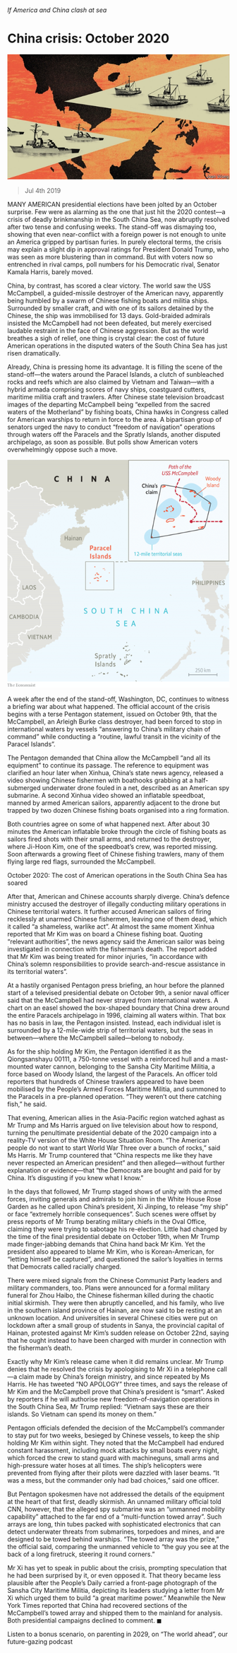 ###### If America and China clash at sea

# China crisis: October 2020 

![image](images/20190706_WID001_0.jpg) 

> Jul 4th 2019 

MANY AMERICAN presidential elections have been jolted by an October surprise. Few were as alarming as the one that just hit the 2020 contest—a crisis of deadly brinkmanship in the South China Sea, now abruptly resolved after two tense and confusing weeks. The stand-off was dismaying too, showing that even near-conflict with a foreign power is not enough to unite an America gripped by partisan furies. In purely electoral terms, the crisis may explain a slight dip in approval ratings for President Donald Trump, who was seen as more blustering than in command. But with voters now so entrenched in rival camps, poll numbers for his Democratic rival, Senator Kamala Harris, barely moved. 

China, by contrast, has scored a clear victory. The world saw the USS McCampbell, a guided-missile destroyer of the American navy, apparently being humbled by a swarm of Chinese fishing boats and militia ships. Surrounded by smaller craft, and with one of its sailors detained by the Chinese, the ship was immobilised for 13 days. Gold-braided admirals insisted the McCampbell had not been defeated, but merely exercised laudable restraint in the face of Chinese aggression. But as the world breathes a sigh of relief, one thing is crystal clear: the cost of future American operations in the disputed waters of the South China Sea has just risen dramatically. 

Already, China is pressing home its advantage. It is filling the scene of the stand-off—the waters around the Paracel Islands, a clutch of sunbleached rocks and reefs which are also claimed by Vietnam and Taiwan—with a hybrid armada comprising scores of navy ships, coastguard cutters, maritime militia craft and trawlers. After Chinese state television broadcast images of the departing McCampbell being “expelled from the sacred waters of the Motherland” by fishing boats, China hawks in Congress called for American warships to return in force to the area. A bipartisan group of senators urged the navy to conduct “freedom of navigation” operations through waters off the Paracels and the Spratly Islands, another disputed archipelago, as soon as possible. But polls show American voters overwhelmingly oppose such a move. 

![image](images/20190706_WIC810.png) 

A week after the end of the stand-off, Washington, DC, continues to witness a briefing war about what happened. The official account of the crisis begins with a terse Pentagon statement, issued on October 9th, that the McCampbell, an Arleigh Burke class destroyer, had been forced to stop in international waters by vessels “answering to China’s military chain of command” while conducting a “routine, lawful transit in the vicinity of the Paracel Islands”. 

The Pentagon demanded that China allow the McCampbell “and all its equipment” to continue its passage. The reference to equipment was clarified an hour later when Xinhua, China’s state news agency, released a video showing Chinese fishermen with boathooks grabbing at a half-submerged underwater drone fouled in a net, described as an American spy submarine. A second Xinhua video showed an inflatable speedboat, manned by armed American sailors, apparently adjacent to the drone but trapped by two dozen Chinese fishing boats organised into a ring formation. 

Both countries agree on some of what happened next. After about 30 minutes the American inflatable broke through the circle of fishing boats as sailors fired shots with their small arms, and returned to the destroyer, where Ji-Hoon Kim, one of the speedboat’s crew, was reported missing. Soon afterwards a growing fleet of Chinese fishing trawlers, many of them flying large red flags, surrounded the McCampbell. 

October 2020: The cost of American operations in the South China Sea has soared 

After that, American and Chinese accounts sharply diverge. China’s defence ministry accused the destroyer of illegally conducting military operations in Chinese territorial waters. It further accused American sailors of firing recklessly at unarmed Chinese fishermen, leaving one of them dead, which it called “a shameless, warlike act”. At almost the same moment Xinhua reported that Mr Kim was on board a Chinese fishing boat. Quoting “relevant authorities”, the news agency said the American sailor was being investigated in connection with the fisherman’s death. The report added that Mr Kim was being treated for minor injuries, “in accordance with China’s solemn responsibilities to provide search-and-rescue assistance in its territorial waters”. 

At a hastily organised Pentagon press briefing, an hour before the planned start of a televised presidential debate on October 9th, a senior naval officer said that the McCampbell had never strayed from international waters. A chart on an easel showed the box-shaped boundary that China drew around the entire Paracels archipelago in 1996, claiming all waters within. That box has no basis in law, the Pentagon insisted. Instead, each individual islet is surrounded by a 12-mile-wide strip of territorial waters, but the seas in between—where the McCampbell sailed—belong to nobody. 

As for the ship holding Mr Kim, the Pentagon identified it as the Qiongsanshayu 00111, a 750-tonne vessel with a reinforced hull and a mast-mounted water cannon, belonging to the Sansha City Maritime Militia, a force based on Woody Island, the largest of the Paracels. An officer told reporters that hundreds of Chinese trawlers appeared to have been mobilised by the People’s Armed Forces Maritime Militia, and summoned to the Paracels in a pre-planned operation. “They weren’t out there catching fish,” he said. 

That evening, American allies in the Asia-Pacific region watched aghast as Mr Trump and Ms Harris argued on live television about how to respond, turning the penultimate presidential debate of the 2020 campaign into a reality-TV version of the White House Situation Room. “The American people do not want to start World War Three over a bunch of rocks,” said Ms Harris. Mr Trump countered that “China respects me like they have never respected an American president” and then alleged—without further explanation or evidence—that “the Democrats are bought and paid for by China. It’s disgusting if you knew what I know.” 

In the days that followed, Mr Trump staged shows of unity with the armed forces, inviting generals and admirals to join him in the White House Rose Garden as he called upon China’s president, Xi Jinping, to release “my ship” or face “extremely horrible consequences”. Such scenes were offset by press reports of Mr Trump berating military chiefs in the Oval Office, claiming they were trying to sabotage his re-election. Little had changed by the time of the final presidential debate on October 19th, when Mr Trump made finger-jabbing demands that China hand back Mr Kim. Yet the president also appeared to blame Mr Kim, who is Korean-American, for “letting himself be captured”, and questioned the sailor’s loyalties in terms that Democrats called racially charged. 

There were mixed signals from the Chinese Communist Party leaders and military commanders, too. Plans were announced for a formal military funeral for Zhou Haibo, the Chinese fisherman killed during the chaotic initial skirmish. They were then abruptly cancelled, and his family, who live in the southern island province of Hainan, are now said to be resting at an unknown location. And universities in several Chinese cities were put on lockdown after a small group of students in Sanya, the provincial capital of Hainan, protested against Mr Kim’s sudden release on October 22nd, saying that he ought instead to have been charged with murder in connection with the fisherman’s death. 

Exactly why Mr Kim’s release came when it did remains unclear. Mr Trump denies that he resolved the crisis by apologising to Mr Xi in a telephone call—a claim made by China’s foreign ministry, and since repeated by Ms Harris. He has tweeted “NO APOLOGY” three times, and says the release of Mr Kim and the McCampbell prove that China’s president is “smart”. Asked by reporters if he will authorise new freedom-of-navigation operations in the South China Sea, Mr Trump replied: “Vietnam says these are their islands. So Vietnam can spend its money on them.” 

Pentagon officials defended the decision of the McCampbell’s commander to stay put for two weeks, besieged by Chinese vessels, to keep the ship holding Mr Kim within sight. They noted that the McCampbell had endured constant harassment, including mock attacks by small boats every night, which forced the crew to stand guard with machineguns, small arms and high-pressure water hoses at all times. The ship’s helicopters were prevented from flying after their pilots were dazzled with laser beams. “It was a mess, but the commander only had bad choices,” said one officer. 

But Pentagon spokesmen have not addressed the details of the equipment at the heart of that first, deadly skirmish. An unnamed military official told CNN, however, that the alleged spy submarine was an “unmanned mobility capability” attached to the far end of a “multi-function towed array”. Such arrays are long, thin tubes packed with sophisticated electronics that can detect underwater threats from submarines, torpedoes and mines, and are designed to be towed behind warships. “The towed array was the prize,” the official said, comparing the unmanned vehicle to “the guy you see at the back of a long firetruck, steering it round corners.” 

Mr Xi has yet to speak in public about the crisis, prompting speculation that he had been surprised by it, or even opposed it. That theory became less plausible after the People’s Daily carried a front-page photograph of the Sansha City Maritime Militia, depicting its leaders studying a letter from Mr Xi which urged them to build “a great maritime power.” Meanwhile the New York Times reported that China had recovered sections of the McCampbell’s towed array and shipped them to the mainland for analysis. Both presidential campaigns declined to comment. ◼ 

Listen to a bonus scenario, on parenting in 2029, on “The world ahead”, our future-gazing podcast 

